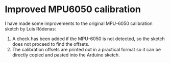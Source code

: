 # Improved MPU6050 calibration

I have made some improvements to the original MPU-6050 calibration sketch by Luis Ródenas:
1. A check has been added if the MPU-6050 is not detected, so the sketch does not proceed to find the offsets.
2. The calibration offsets are printed out in a practical format so it can be directly copied and pasted into the Arduino sketch.
